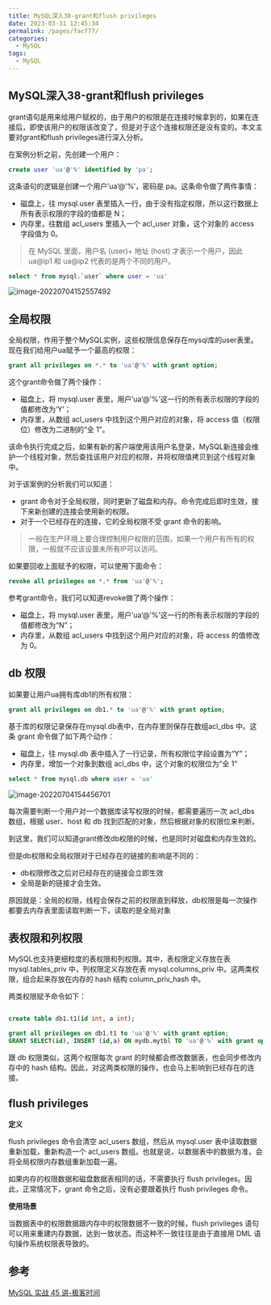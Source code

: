 ```yaml
---
title: MySQL深入38-grant和flush privileges
date: 2023-03-31 12:45:34
permalink: /pages/facf77/
categories: 
  - MySQL
tags: 
  - MySQL
---
```

## MySQL深入38-grant和flush privileges

grant语句是用来给用户赋权的，由于用户的权限是在连接时候拿到的，如果在连接后，即使该用户的权限该改变了，但是对于这个连接权限还是没有变的。本文主要对grant和flush privileges进行深入分析。

在案例分析之前，先创建一个用户：

```sql
create user 'ua'@'%' identified by 'pa';
```

这条语句的逻辑是创建一个用户’ua’@’%’，密码是 pa。这条命令做了两件事情：

- 磁盘上，往 mysql.user 表里插入一行，由于没有指定权限，所以这行数据上所有表示权限的字段的值都是 N；
- 内存里，往数组 acl_users 里插入一个 acl_user 对象，这个对象的 access 字段值为 0。

> 在 MySQL 里面，用户名 (user)+ 地址 (host) 才表示一个用户，因此 ua@ip1 和 ua@ip2 代表的是两个不同的用户。

```sql
select * from mysql.`user` where user = 'ua'
```

![image-20220704152557492](https://blog-1300853183.cos.ap-chengdu.myqcloud.com/img/image-20220704152557492.png)

## 全局权限

全局权限，作用于整个MySQL实例，这些权限信息保存在mysql库的user表里。现在我们给用户ua赋予一个最高的权限：

```sql
grant all privileges on *.* to 'ua'@'%' with grant option;
```

这个grant命令做了两个操作：

- 磁盘上，将 mysql.user 表里，用户’ua’@’%'这一行的所有表示权限的字段的值都修改为‘Y’；
- 内存里，从数组 acl_users 中找到这个用户对应的对象，将 access 值（权限位）修改为二进制的“全 1”。

该命令执行完成之后，如果有新的客户端使用该用户名登录，MySQL新连接会维护一个线程对象，然后查找该用户对应的权限，并将权限值拷贝到这个线程对象中。

对于该案例的分析我们可以知道：

- grant 命令对于全局权限，同时更新了磁盘和内存。命令完成后即时生效，接下来新创建的连接会使用新的权限。
- 对于一个已经存在的连接，它的全局权限不受 grant 命令的影响。

> 一般在生产环境上要合理控制用户权限的范围，如果一个用户有所有的权限，一般就不应该设置未所有IP可以访问。

如果要回收上面赋予的权限，可以使用下面命令：

```sql
revoke all privileges on *.* from 'ua'@'%';
```

参考grant命令，我们可以知道revoke做了两个操作：

- 磁盘上，将 mysql.user 表里，用户’ua’@’%'这一行的所有表示权限的字段的值都修改为“N”；
- 内存里，从数组 acl_users 中找到这个用户对应的对象，将 access 的值修改为 0。

## db 权限

如果要让用户ua拥有库db1的所有权限：

```sql
grant all privileges on db1.* to 'ua'@'%' with grant option;
```

基于库的权限记录保存在mysql.db表中，在内存里则保存在数组acl_dbs 中。这条 grant 命令做了如下两个动作：

- 磁盘上，往 mysql.db 表中插入了一行记录，所有权限位字段设置为“Y”；
- 内存里，增加一个对象到数组 acl_dbs 中，这个对象的权限位为“全 1”

```sql
select * from mysql.db where user = 'ua'
```

![image-20220704154456701](https://blog-1300853183.cos.ap-chengdu.myqcloud.com/img/image-20220704154456701.png)

每次需要判断一个用户对一个数据库读写权限的时候，都需要遍历一次 acl_dbs 数组，根据 user、host 和 db 找到匹配的对象，然后根据对象的权限位来判断。

到这里，我们可以知道grant修改db权限的时候，也是同时对磁盘和内存生效的。

但是db权限和全局权限对于已经存在的链接的影响是不同的：

- db权限修改之后对已经存在的链接会立即生效
- 全局是新的链接才会生效。

原因就是：全局的权限，线程会保存之前的权限直到释放，db权限是每一次操作都要去内存表里面读取判断一下，读取的是全局对象

## 表权限和列权限

MySQL也支持更细粒度的表权限和列权限。其中，表权限定义存放在表 mysql.tables_priv 中，列权限定义存放在表 mysql.columns_priv 中。这两类权限，组合起来存放在内存的 hash 结构 column_priv_hash 中。

两类权限赋予命令如下：

```sql

create table db1.t1(id int, a int);

grant all privileges on db1.t1 to 'ua'@'%' with grant option;
GRANT SELECT(id), INSERT (id,a) ON mydb.mytbl TO 'ua'@'%' with grant option;
```

跟 db 权限类似，这两个权限每次 grant 的时候都会修改数据表，也会同步修改内存中的 hash 结构。因此，对这两类权限的操作，也会马上影响到已经存在的连接。

## flush privileges

**定义**

flush privileges 命令会清空 acl_users 数组，然后从 mysql.user 表中读取数据重新加载，重新构造一个 acl_users 数组。也就是说，以数据表中的数据为准，会将全局权限内存数组重新加载一遍。

如果内存的权限数据和磁盘数据表相同的话，不需要执行 flush privileges。因此，正常情况下，grant 命令之后，没有必要跟着执行 flush privileges 命令。

**使用场景**

当数据表中的权限数据跟内存中的权限数据不一致的时候，flush privileges 语句可以用来重建内存数据，达到一致状态。而这种不一致往往是由于直接用 DML 语句操作系统权限表导致的。

## 参考

[MySQL 实战 45 讲-极客时间](https://time.geekbang.org/column/intro/100020801?tab=catalog)